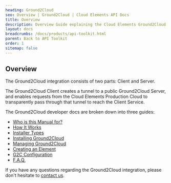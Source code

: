 ```yaml
---
heading: Ground2Cloud
seo: Overview | Ground2Cloud | Cloud Elements API Docs
title: Overview
description: Overview Guide explaining the Cloud Elements Ground2Cloud On-Prem Connector.
layout: docs
breadcrumbs: /docs/products/api-toolkit.html
parent: Back to API Toolkit
order: 1
sitemap: false
---
```


## Overview

The Ground2Cloud integration consists of two parts: Client and Server.

The Ground2Cloud Client creates a tunnel to a public Ground2Cloud Server, and enables requests from the Cloud Elements Production Cloud to transparently pass through that tunnel to reach the Client Service.

The Ground2Cloud developer docs are broken down into three guides:

* [Who is this Manual for?](who-is-this-for.html)
* [How It Works](how-it-works.html)
* [Installer Types](installer-types.html)
* [Installing Ground2Cloud](installing-ground2cloud.html)
* [Managing Ground2Cloud](managing-ground2cloud.html)
* [Creating an Element](creating-an-element.html)
* [G2C Configuration](config.html)
* [F.A.Q.](faq.html)

If you have any questions regarding the Ground2Cloud integration, please don't hesitate to [contact us](mailto:support@cloud-elements.com).
